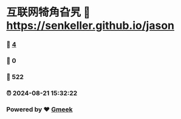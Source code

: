 # 互联网犄角旮旯 :link: https://senkeller.github.io/jason 
### :page_facing_up: [4](https://senkeller.github.io/jason/tag.html) 
### :speech_balloon: 0 
### :hibiscus: 522 
### :alarm_clock: 2024-08-21 15:32:22 
### Powered by :heart: [Gmeek](https://github.com/Meekdai/Gmeek)
